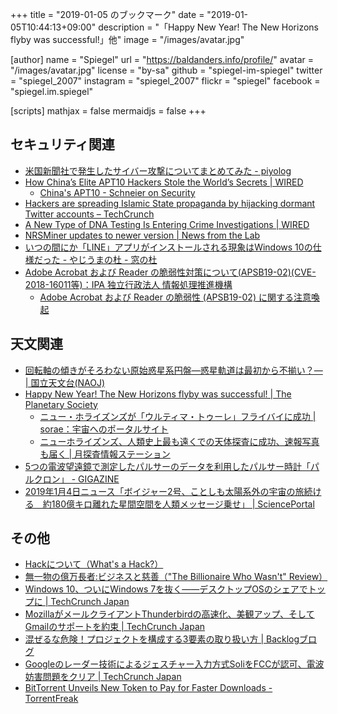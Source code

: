 +++
title = "2019-01-05 のブックマーク"
date =  "2019-01-05T10:44:13+09:00"
description = "「Happy New Year! The New Horizons flyby was successful!」他"
image = "/images/avatar.jpg"

[author]
  name      = "Spiegel"
  url       = "https://baldanders.info/profile/"
  avatar    = "/images/avatar.jpg"
  license   = "by-sa"
  github    = "spiegel-im-spiegel"
  twitter   = "spiegel_2007"
  instagram = "spiegel_2007"
  flickr    = "spiegel"
  facebook  = "spiegel.im.spiegel"

[scripts]
  mathjax = false
  mermaidjs = false
+++

## セキュリティ関連

- [米国新聞社で発生したサイバー攻撃についてまとめてみた - piyolog](http://d.hatena.ne.jp/Kango/20181230/1546187743)
- [How China’s Elite APT10 Hackers Stole the World’s Secrets | WIRED](https://www.wired.com/story/doj-indictment-chinese-hackers-apt10/)
    - [China's APT10 - Schneier on Security](https://www.schneier.com/blog/archives/2018/12/chinas_apt10.html)
- [Hackers are spreading Islamic State propaganda by hijacking dormant Twitter accounts – TechCrunch](https://techcrunch.com/2019/01/02/hackers-islamic-state-propaganda-twitter/)
- [A New Type of DNA Testing Is Entering Crime Investigations | WIRED](https://www.wired.com/story/the-future-of-crime-fighting-is-family-tree-forensics/)
- [NRSMiner updates to newer version | News from the Lab](https://labsblog.f-secure.com/2019/01/03/nrsminer-updates-to-newer-version/)
- [いつの間にか「LINE」アプリがインストールされる現象はWindows 10の仕様だった - やじうまの杜 - 窓の杜](https://forest.watch.impress.co.jp/docs/serial/yajiuma/1155690.html)
- [Adobe Acrobat および Reader の脆弱性対策について(APSB19-02)(CVE-2018-16011等)：IPA 独立行政法人 情報処理推進機構](https://www.ipa.go.jp/security/ciadr/vul/20190104-adobereader.html)
    - [Adobe Acrobat および Reader の脆弱性 (APSB19-02) に関する注意喚起](https://www.jpcert.or.jp/at/2019/at190001.html)

## 天文関連

- [回転軸の傾きがそろわない原始惑星系円盤―惑星軌道は最初から不揃い？― | 国立天文台(NAOJ)](https://www.nao.ac.jp/news/science/2019/20190101-alma.html)
- [Happy New Year! The New Horizons flyby was successful! | The Planetary Society](http://planetary.org/blogs/emily-lakdawalla/2019/new-horizons-mu69-flyby-success.html)
    - [ニュー・ホライズンズが「ウルティマ・トゥーレ」フライバイに成功 | sorae：宇宙へのポータルサイト](https://sorae.info/030201/2019_1_2_new.html)
    - [ニューホライズンズ、人類史上最も遠くでの天体探査に成功、速報写真も届く  |   月探査情報ステーション](https://moonstation.jp/blog/planetaryexp/new-horizons/successful-flyby-of-ultima-thule-and-quick-view-photos-arriving)
- [5つの電波望遠鏡で測定したパルサーのデータを利用したパルサー時計「パルクロン」 - GIGAZINE](https://gigazine.net/news/20181227-pulchron/)
- [2019年1月4日ニュース「ボイジャー2号、ことしも太陽系外の宇宙の旅続ける　約180億キロ離れた星間空間を人類メッセージ乗せ」 | SciencePortal](https://scienceportal.jst.go.jp/news/newsflash_review/newsflash/2019/01/20190104_01.html)

## その他

- [Hackについて（What's a Hack?）](https://cruel.org/freeware/hack.html)
- [無一物の億万長者:ビジネスと慈善（"The Billionaire Who Wasn't" Review）](https://cruel.org/onebook/dfs.html)
- [Windows 10、ついにWindows 7を抜く――デスクトップOSのシェアでトップに  |  TechCrunch Japan](https://jp.techcrunch.com/2019/01/03/2019-01-02-windows-10-tops-windows-7-as-most-popular-os/)
- [MozillaがメールクライアントThunderbirdの高速化、美観アップ、そしてGmailのサポートを約束  |  TechCrunch Japan](https://jp.techcrunch.com/2019/01/03/2019-01-02-mozilla-promises-a-faster-prettier-thunderbird-with-better-gmail-support/)
- [混ぜるな危険！プロジェクトを構成する3要素の取り扱い方 | Backlogブログ](https://backlog.com/ja/blog/what-elements-should-be-controlled-in-project-management/)
- [Googleのレーダー技術によるジェスチャー入力方式SoliをFCCが認可、電波妨害問題をクリア  |  TechCrunch Japan](https://jp.techcrunch.com/2019/01/03/2019-01-02-us-fcc-approves-google-soli-project/)
- [BitTorrent Unveils New Token to Pay for Faster Downloads - TorrentFreak](https://torrentfreak.com/bittorrent-unveils-new-token-to-pay-for-faster-downloads-190103/)
